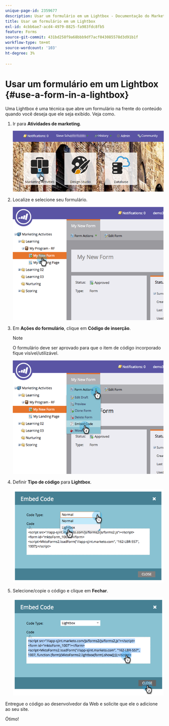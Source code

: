 ```yaml
---
unique-page-id: 2359677
description: Usar um formulário em um Lightbox - Documentação do Marketo - Documentação do produto
title: Usar um formulário em um Lightbox
exl-id: 4cbb6ae7-acd4-4979-8825-fa983fdc8fb5
feature: Forms
source-git-commit: 431bd258f9a68bbb9df7acf043085578d3d91b1f
workflow-type: tm+mt
source-wordcount: '103'
ht-degree: 3%

---
```


# Usar um formulário em um Lightbox {#use-a-form-in-a-lightbox}

Uma Lightbox é uma técnica que abre um formulário na frente do conteúdo quando você deseja que ele seja exibido. Veja como.

1. Ir para **Atividades de marketing**.

   ![](assets/login-marketing-activities-8.png)

1. Localize e selecione seu formulário.

   ![](assets/image2014-9-15-14-3a32-3a15.png)

1. Em **Ações do formulário**, clique em **Código de inserção**.

   >[!NOTE]
   >
   >O formulário deve ser aprovado para que o item de código incorporado fique visível/utilizável.

   ![](assets/image2014-9-15-14-3a32-3a24.png)

1. Definir **Tipo de código** para **Lightbox**.

   ![](assets/image2014-9-15-14-3a32-3a31.png)

1. Selecione/copie o código e clique em **Fechar**.

   ![](assets/image2014-9-15-14-3a32-3a39.png)

Entregue o código ao desenvolvedor da Web e solicite que ele o adicione ao seu site.

Ótimo!
